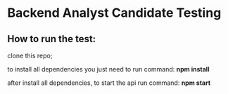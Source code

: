 <h1>Backend Analyst Candidate Testing</h1>

<h2>How to run the test:</h2>
<p>clone this repo;</p>
<p>to install all dependencies you just need to run command: <strong>npm install</strong></p>
<p>after install all dependencies, to start the api run command: <strong>npm start</strong></p>
